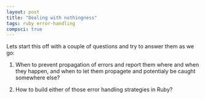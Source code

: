 ```yaml
---
layout: post
title: "Dealing with nothingness"
tags: ruby error-handling
compsci: true
---
```


Lets start this off with a couple of questions and try to answer them as we go:

1. When to prevent propagation of errors and report them where and when they happen, and when to let them propagete and potentialy be caught somewhere else?

2. How to build either of those error handling strategies in Ruby?


